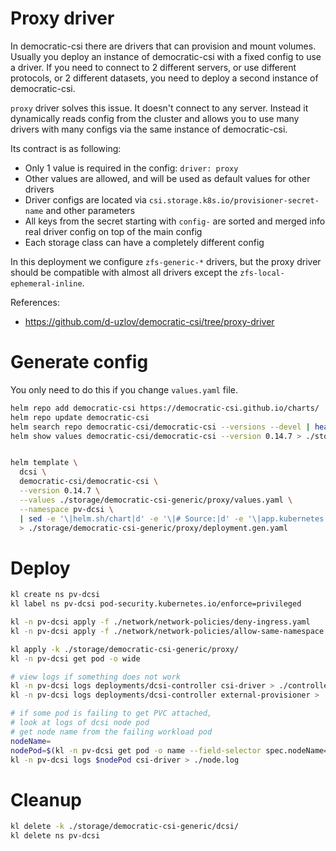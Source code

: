 
# Proxy driver

In democratic-csi there are drivers
that can provision and mount volumes.
Usually you deploy an instance of democratic-csi
with a fixed config to use a driver.
If you need to connect to 2 different servers,
or use different protocols, or 2 different datasets,
you need to deploy a second instance of democratic-csi.

`proxy` driver solves this issue. It doesn't connect to any server.
Instead it dynamically reads config from the cluster
and allows you to use many drivers with many configs
via the same instance of democratic-csi.

Its contract is as following:
- Only 1 value is required in the config: `driver: proxy`
- Other values are allowed, and will be used as default values for other drivers
- Driver configs are located via `csi.storage.k8s.io/provisioner-secret-name` and other parameters
- All keys from the secret starting with `config-` are sorted and merged info real driver config on top of the main config
- Each storage class can have a completely different config

In this deployment we configure `zfs-generic-*` drivers,
but the proxy driver should be compatible with almost all drivers
except the `zfs-local-ephemeral-inline`.

References:
- https://github.com/d-uzlov/democratic-csi/tree/proxy-driver

# Generate config

You only need to do this if you change `values.yaml` file.

```bash
helm repo add democratic-csi https://democratic-csi.github.io/charts/
helm repo update democratic-csi
helm search repo democratic-csi/democratic-csi --versions --devel | head
helm show values democratic-csi/democratic-csi --version 0.14.7 > ./storage/democratic-csi-generic/default-values.yaml
```

```bash

helm template \
  dcsi \
  democratic-csi/democratic-csi \
  --version 0.14.7 \
  --values ./storage/democratic-csi-generic/proxy/values.yaml \
  --namespace pv-dcsi \
  | sed -e '\|helm.sh/chart|d' -e '\|# Source:|d' -e '\|app.kubernetes.io/managed-by: Helm|d' -e '\|app.kubernetes.io/instance:|d' -e '\|^#|d' \
  > ./storage/democratic-csi-generic/proxy/deployment.gen.yaml

```

# Deploy

```bash
kl create ns pv-dcsi
kl label ns pv-dcsi pod-security.kubernetes.io/enforce=privileged

kl -n pv-dcsi apply -f ./network/network-policies/deny-ingress.yaml
kl -n pv-dcsi apply -f ./network/network-policies/allow-same-namespace.yaml

kl apply -k ./storage/democratic-csi-generic/proxy/
kl -n pv-dcsi get pod -o wide

# view logs if something does not work
kl -n pv-dcsi logs deployments/dcsi-controller csi-driver > ./controller.log
kl -n pv-dcsi logs deployments/dcsi-controller external-provisioner > ./controller-external-provisioner.log

# if some pod is failing to get PVC attached,
# look at logs of dcsi node pod
# get node name from the failing workload pod
nodeName=
nodePod=$(kl -n pv-dcsi get pod -o name --field-selector spec.nodeName=$nodeName -l app.kubernetes.io/csi-role=node)
kl -n pv-dcsi logs $nodePod csi-driver > ./node.log
```

# Cleanup

```bash
kl delete -k ./storage/democratic-csi-generic/dcsi/
kl delete ns pv-dcsi
```
